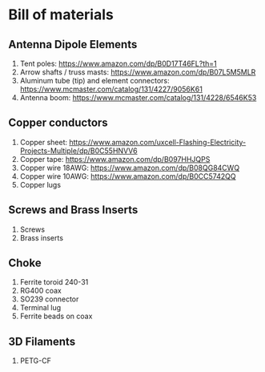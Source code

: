 # Bill of materials

## Antenna Dipole Elements

1. Tent poles: https://www.amazon.com/dp/B0D17T46FL?th=1
2. Arrow shafts / truss masts: https://www.amazon.com/dp/B07L5M5MLR
3. Aluminum tube (tip) and element connectors: https://www.mcmaster.com/catalog/131/4227/9056K61
4. Antenna boom: https://www.mcmaster.com/catalog/131/4228/6546K53

## Copper conductors

1. Copper sheet: https://www.amazon.com/uxcell-Flashing-Electricity-Projects-Multiple/dp/B0C55HNVV6
2. Copper tape: https://www.amazon.com/dp/B097HHJQPS
3. Copper wire 18AWG: https://www.amazon.com/dp/B08QG84CWQ
4. Copper wire 10AWG: https://www.amazon.com/dp/B0CC5742QQ
5. Copper lugs
   
## Screws and Brass Inserts
1. Screws
2. Brass inserts

## Choke
1. Ferrite toroid 240-31
2. RG400 coax
3. SO239 connector
5. Terminal lug
6. Ferrite beads on coax
   
## 3D Filaments
1. PETG-CF
